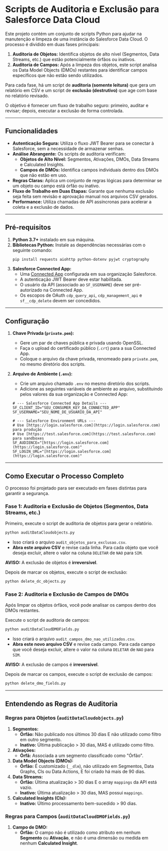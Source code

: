 # Scripts de Auditoria e Exclusão para Salesforce Data Cloud

Este projeto contém um conjunto de scripts Python para ajudar na manutenção e limpeza de uma instância do Salesforce Data Cloud. O processo é dividido em duas fases principais:

1.  **Auditoria de Objetos:** Identifica objetos de alto nível (Segmentos, Data Streams, etc.) que estão potencialmente órfãos ou inativos.
2.  **Auditoria de Campos:** Após a limpeza dos objetos, este script analisa os Data Model Objects (DMOs) restantes para identificar campos específicos que não estão sendo utilizados.

Para cada fase, há um script de **auditoria (somente leitura)** que gera um relatório em CSV e um script de **exclusão (destrutivo)** que age com base no relatório revisado.

O objetivo é fornecer um fluxo de trabalho seguro: primeiro, auditar e revisar; depois, executar a exclusão de forma controlada.

---

## Funcionalidades

-   **Autenticação Segura:** Utiliza o fluxo JWT Bearer para se conectar à Salesforce, sem a necessidade de armazenar senhas.
-   **Análise Abrangente:** Os scripts de auditoria verificam:
    -   **Objetos de Alto Nível:** Segmentos, Ativações, DMOs, Data Streams e Calculated Insights.
    -   **Campos de DMOs:** Identifica campos individuais dentro dos DMOs que não estão em uso.
-   **Regras Claras:** Aplica um conjunto de regras lógicas para determinar se um objeto ou campo está órfão ou inativo.
-   **Fluxo de Trabalho em Duas Etapas:** Garante que nenhuma exclusão seja feita sem revisão e aprovação manual nos arquivos CSV gerados.
-   **Performance:** Utiliza chamadas de API assíncronas para acelerar a coleta e a exclusão de dados.

---

## Pré-requisitos

1.  **Python 3.7+** instalado em sua máquina.
2.  **Bibliotecas Python:** Instale as dependências necessárias com o seguinte comando:
    ```bash
    pip install requests aiohttp python-dotenv pyjwt cryptography
    ```
3.  **Salesforce Connected App:**
    -   Uma [Connected App](https://help.salesforce.com/s/articleView?id=sf.connected_app_create.htm&type=5) configurada em sua organização Salesforce.
    -   A autenticação JWT Bearer deve estar habilitada.
    -   O usuário da API (associado ao `SF_USERNAME`) deve ser pré-autorizado na Connected App.
    -   Os escopos de OAuth `cdp_query_api`, `cdp_management_api` e `sf__cdp_delete` devem ser concedidos.

---

## Configuração

1.  **Chave Privada (`private.pem`):**
    -   Gere um par de chaves pública e privada usando OpenSSL.
    -   Faça o upload do certificado público (`.crt`) para a sua Connected App.
    -   Coloque o arquivo da chave privada, renomeado para `private.pem`, no mesmo diretório dos scripts.

2.  **Arquivo de Ambiente (`.env`):**
    -   Crie um arquivo chamado `.env` no mesmo diretório dos scripts.
    -   Adicione as seguintes variáveis de ambiente ao arquivo, substituindo pelos valores da sua organização e Connected App:
    ```env
    # --- Salesforce Connected App Details ---
    SF_CLIENT_ID="SEU_CONSUMER_KEY_DA_CONNECTED_APP"
    SF_USERNAME="SEU_NOME_DE_USUARIO_DA_API"
    
    # --- Salesforce Environment URLs ---
    # Use [https://login.salesforce.com](https://login.salesforce.com) para produção
    # Use [https://test.salesforce.com](https://test.salesforce.com) para sandboxes
    SF_AUDIENCE="[https://login.salesforce.com](https://login.salesforce.com)"
    SF_LOGIN_URL="[https://login.salesforce.com](https://login.salesforce.com)"
    ```

---

## Como Executar o Processo Completo

O processo foi projetado para ser executado em fases distintas para garantir a segurança.

### Fase 1: Auditoria e Exclusão de Objetos (Segmentos, Data Streams, etc.)

Primeiro, execute o script de auditoria de objetos para gerar o relatório.

```bash
python auditDataCloudobjects.py
```

-   Isso criará o arquivo `audit_objetos_para_exclusao.csv`.
-   **Abra este arquivo CSV** e revise cada linha. Para cada objeto que você deseja excluir, altere o valor na coluna `DELETAR` de `NAO` para `SIM`.

**AVISO:** A exclusão de objetos é **irreversível**.

Depois de marcar os objetos, execute o script de exclusão:

```bash
python delete_dc_objects.py
```

### Fase 2: Auditoria e Exclusão de Campos de DMOs

Após limpar os objetos órfãos, você pode analisar os campos dentro dos DMOs restantes.

Execute o script de auditoria de campos:

```bash
python auditDataCloudDMOFields.py
```

-   Isso criará o arquivo `audit_campos_dmo_nao_utilizados.csv`.
-   **Abra este novo arquivo CSV** e revise cada campo. Para cada campo que você deseja excluir, altere o valor na coluna `DELETAR` de `NAO` para `SIM`.

**AVISO:** A exclusão de campos é **irreversível**.

Depois de marcar os campos, execute o script de exclusão de campos:

```bash
python delete_dmo_fields.py
```

---

## Entendendo as Regras de Auditoria

### Regras para Objetos (`auditDataCloudobjects.py`)

1.  **Segmentos:**
    -   **Órfão:** Não publicado nos últimos 30 dias E não utilizado como filtro em outro segmento.
    -   **Inativo:** Última publicação > 30 dias, MAS é utilizado como filtro.
2.  **Ativações:**
    -   **Órfã:** Associada a um segmento classificado como "Órfão".
3.  **Data Model Objects (DMOs):**
    -   **Órfão:** É customizado (`__dlm`), não utilizado em Segmentos, Data Graphs, CIs ou Data Actions, E foi criado há mais de 90 dias.
4.  **Data Streams:**
    -   **Órfão:** Última atualização > 30 dias E o array `mappings` da API está vazio.
    -   **Inativo:** Última atualização > 30 dias, MAS possui `mappings`.
5.  **Calculated Insights (CIs):**
    -   **Inativo:** Último processamento bem-sucedido > 90 dias.

### Regras para Campos (`auditDataCloudDMOFields.py`)

1.  **Campo de DMO:**
    -   **Órfão:** O campo não é utilizado como atributo em nenhum **Segmento** ou **Ativação**, e não é uma dimensão ou medida em nenhum **Calculated Insight**.
